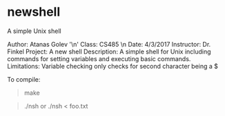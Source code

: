 # newshell
A simple Unix shell

Author: Atanas Golev '\n'
Class: CS485 \n
Date: 4/3/2017
Instructor: Dr. Finkel
Project: A new shell
Description: A simple shell for Unix including commands for setting variables and executing basic commands.
Limitations: Variable checking only checks for second character being a $

To compile: 

> make

> ./nsh or ./nsh < foo.txt
